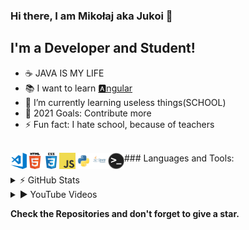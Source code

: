 ### Hi there, I am Mikołaj aka Jukoi 👋

## I'm a Developer and Student!

- ☕ JAVA IS MY LIFE
- 📚 I want to learn [🅰️ngular](https://github.com/angular/angular)
- 🌱 I’m currently learning useless things(SCHOOL)
- 🥅 2021 Goals: Contribute more
- ⚡ Fun fact: I hate school, because of teachers
<br />
### Languages and Tools:
<img align="left" alt="Visual Studio Code" width="26px" src="https://raw.githubusercontent.com/github/explore/80688e429a7d4ef2fca1e82350fe8e3517d3494d/topics/visual-studio-code/visual-studio-code.png" />
<img align="left" alt="HTML5" width="26px" src="https://raw.githubusercontent.com/github/explore/80688e429a7d4ef2fca1e82350fe8e3517d3494d/topics/html/html.png" />
<img align="left" alt="CSS3" width="26px" src="https://raw.githubusercontent.com/github/explore/80688e429a7d4ef2fca1e82350fe8e3517d3494d/topics/css/css.png" />
<img align="left" alt="JavaScript" width="26px" src="https://raw.githubusercontent.com/github/explore/80688e429a7d4ef2fca1e82350fe8e3517d3494d/topics/javascript/javascript.png" />
<img align="left" alt="Python" width="26px" src="https://raw.githubusercontent.com/github/explore/80688e429a7d4ef2fca1e82350fe8e3517d3494d/topics/python/python.png" />
<img align="left" alt="Java" width="26px" src="https://raw.githubusercontent.com/github/explore/80688e429a7d4ef2fca1e82350fe8e3517d3494d/topics/java/java.png" />
<img align="left" alt="Terminal" width="26px" src="https://raw.githubusercontent.com/github/explore/80688e429a7d4ef2fca1e82350fe8e3517d3494d/topics/terminal/terminal.png" />

<br />
<br />

<details>
  <summary>⚡ GitHub Stats</summary>

  <img align="left" alt="Jukoi's GitHub Stats" src="https://github-readme-stats.codestackr.vercel.app/api?username=JukoiDev&show_icons=true&hide_border=true&theme=synthwave" />
</details>

<details>
  <summary>▶️ YouTube Videos</summary>
  No vids for now :(
</details>

**Check the Repositories and don't forget to give a star.**
